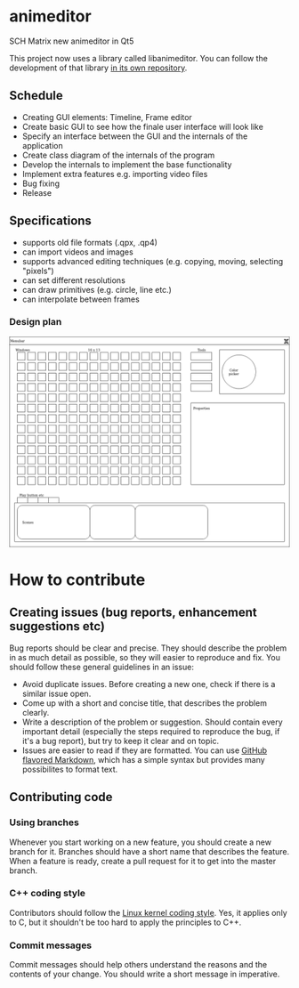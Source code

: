 # animeditor
SCH Matrix new animeditor in Qt5

This project now uses a library called libanimeditor. You can follow the development of that library [in its own repository](https://github.com/DevTeamSCH/libanimeditor).

## Schedule
 - Creating GUI elements: Timeline, Frame editor
 - Create basic GUI to see how the finale user interface will look like
 - Specify an interface between the GUI and the internals of the application
 - Create class diagram of the internals of the program
 - Develop the internals to implement the base functionality
 - Implement extra features e.g. importing video files
 - Bug fixing
 - Release

## Specifications
 - supports old file formats (.qpx, .qp4)
 - can import videos and images
 - supports advanced editing techniques (e.g. copying, moving, selecting "pixels")
 - can set different resolutions
 - can draw primitives (e.g. circle, line etc.)
 - can interpolate between frames

### Design plan
![](ui/designplan.png)

# How to contribute

## Creating issues (bug reports, enhancement suggestions etc)
Bug reports should be clear and precise. They should describe the problem in as much detail as possible, so they will easier to reproduce and fix. You should follow these general guidelines in an issue:

* Avoid duplicate issues. Before creating a new one, check if there is a similar issue open.
* Come up with a short and concise title, that describes the problem clearly.
* Write a description of the problem or suggestion. Should contain every important detail (especially the steps required to reproduce the bug, if it's a bug report), but try to keep it clear and on topic.
* Issues are easier to read if they are formatted. You can use [GitHub flavored Markdown](https://guides.github.com/features/mastering-markdown/), which has a simple syntax but provides many possibilites to format text.

## Contributing code

### Using branches
Whenever you start working on a new feature, you should create a new branch for it. Branches should have a short name that describes the feature. When a feature is ready, create a pull request for it to get into the master branch.

### C++ coding style
Contributors should follow the [Linux kernel coding style](https://www.kernel.org/doc/html/v4.10/process/coding-style.html). Yes, it applies only to C, but it shouldn't be too hard to apply the principles to C++.

### Commit messages
Commit messages should help others understand the reasons and the contents of your change. You should write a short message in imperative.
